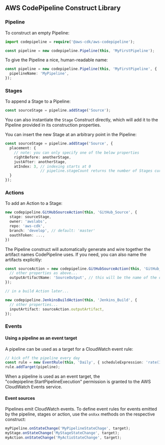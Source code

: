 ## AWS CodePipeline Construct Library

### Pipeline

To construct an empty Pipeline:

```ts
import codepipeline = require('@aws-cdk/aws-codepipeline');

const pipeline = new codepipeline.Pipeline(this, 'MyFirstPipeline');
```

To give the Pipeline a nice, human-readable name:

```ts
const pipeline = new codepipeline.Pipeline(this, 'MyFirstPipeline', {
  pipelineName: 'MyPipeline',
});
```

### Stages

To append a Stage to a Pipeline:

```ts
const sourceStage = pipeline.addStage('Source');
```

You can also instantiate the `Stage` Construct directly,
which will add it to the Pipeline provided in its construction properties.

You can insert the new Stage at an arbitrary point in the Pipeline:

```ts
const sourceStage = pipeline.addStage('Source', {
  placement: {
    // note: you can only specify one of the below properties
    rightBefore: anotherStage,
    justAfter: anotherStage,
    atIndex: 3, // indexing starts at 0
                // pipeline.stageCount returns the number of Stages currently in the Pipeline
  }
});
```

### Actions

To add an Action to a Stage:

```ts
new codepipeline.GitHubSourceAction(this, 'GitHub_Source', {
  stage: sourceStage,
  owner: 'awslabs',
  repo: 'aws-cdk',
  branch: 'develop', // default: 'master'
  oauthToken: ...,
})
```

The Pipeline construct will automatically generate and wire together the artifact names CodePipeline uses.
If you need, you can also name the artifacts explicitly:

```ts
const sourceAction = new codepipeline.GitHubSourceAction(this, 'GitHub_Source', {
  // other properties as above...
  outputArtifactName: 'SourceOutput', // this will be the name of the output artifact in the Pipeline
});

// in a build Action later...

new codepipeline.JenkinsBuildAction(this, 'Jenkins_Build', {
  // other properties...
  inputArtifact: sourceAction.outputArtifact,
});
```

### Events

#### Using a pipeline as an event target

A pipeline can be used as a target for a CloudWatch event rule:

```ts
// kick off the pipeline every day
const rule = new EventRule(this, 'Daily', { scheduleExpression: 'rate(1 day)' });
rule.addTarget(pipeline);
```

When a pipeline is used as an event target, the
"codepipeline:StartPipelineExecution" permission is granted to the AWS
CloudWatch Events service.

#### Event sources

Pipelines emit CloudWatch events. To define event rules for events emitted by
the pipeline, stages or action, use the `onXxx` methods on the respective
construct:

```ts
myPipeline.onStateChange('MyPipelineStateChage', target);
myStage.onStateChange('MyStageStateChange', target);
myAction.onStateChange('MyActioStateChange', target);
```
